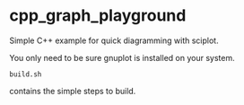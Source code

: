 # cpp_graph_playground

Simple C++ example for quick diagramming with sciplot.

You only need to be sure gnuplot is installed on your system.

```shell
build.sh
```

contains the simple steps to build.